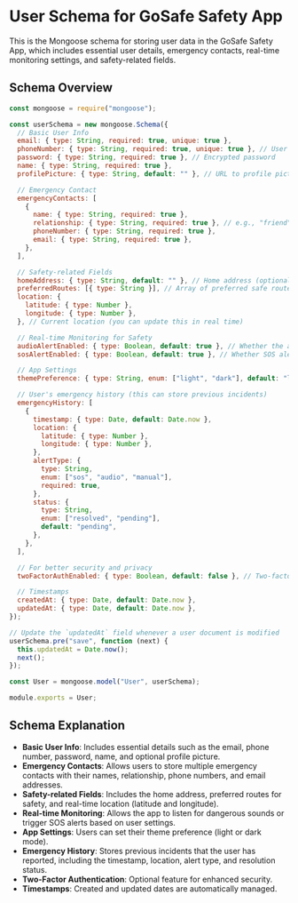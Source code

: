 # User Schema for GoSafe Safety App

This is the Mongoose schema for storing user data in the GoSafe Safety App, which includes essential user details, emergency contacts, real-time monitoring settings, and safety-related fields.

## Schema Overview

```javascript
const mongoose = require("mongoose");

const userSchema = new mongoose.Schema({
  // Basic User Info
  email: { type: String, required: true, unique: true },
  phoneNumber: { type: String, required: true, unique: true }, // User phone number
  password: { type: String, required: true }, // Encrypted password
  name: { type: String, required: true },
  profilePicture: { type: String, default: "" }, // URL to profile picture (optional)

  // Emergency Contact
  emergencyContacts: [
    {
      name: { type: String, required: true },
      relationship: { type: String, required: true }, // e.g., "friend", "parent"
      phoneNumber: { type: String, required: true },
      email: { type: String, required: true },
    },
  ],

  // Safety-related Fields
  homeAddress: { type: String, default: "" }, // Home address (optional)
  preferredRoutes: [{ type: String }], // Array of preferred safe routes (could be stored as route names or coordinates)
  location: {
    latitude: { type: Number },
    longitude: { type: Number },
  }, // Current location (you can update this in real time)

  // Real-time Monitoring for Safety
  audioAlertEnabled: { type: Boolean, default: true }, // Whether the app listens for dangerous sounds
  sosAlertEnabled: { type: Boolean, default: true }, // Whether SOS alerts are active

  // App Settings
  themePreference: { type: String, enum: ["light", "dark"], default: "light" }, // Theme preference

  // User's emergency history (this can store previous incidents)
  emergencyHistory: [
    {
      timestamp: { type: Date, default: Date.now },
      location: {
        latitude: { type: Number },
        longitude: { type: Number },
      },
      alertType: {
        type: String,
        enum: ["sos", "audio", "manual"],
        required: true,
      },
      status: {
        type: String,
        enum: ["resolved", "pending"],
        default: "pending",
      },
    },
  ],

  // For better security and privacy
  twoFactorAuthEnabled: { type: Boolean, default: false }, // Two-factor authentication (optional)

  // Timestamps
  createdAt: { type: Date, default: Date.now },
  updatedAt: { type: Date, default: Date.now },
});

// Update the `updatedAt` field whenever a user document is modified
userSchema.pre("save", function (next) {
  this.updatedAt = Date.now();
  next();
});

const User = mongoose.model("User", userSchema);

module.exports = User;
```

## Schema Explanation

- **Basic User Info**: Includes essential details such as the email, phone number, password, name, and optional profile picture.
- **Emergency Contacts**: Allows users to store multiple emergency contacts with their names, relationship, phone numbers, and email addresses.
- **Safety-related Fields**: Includes the home address, preferred routes for safety, and real-time location (latitude and longitude).
- **Real-time Monitoring**: Allows the app to listen for dangerous sounds or trigger SOS alerts based on user settings.
- **App Settings**: Users can set their theme preference (light or dark mode).
- **Emergency History**: Stores previous incidents that the user has reported, including the timestamp, location, alert type, and resolution status.
- **Two-Factor Authentication**: Optional feature for enhanced security.
- **Timestamps**: Created and updated dates are automatically managed.
